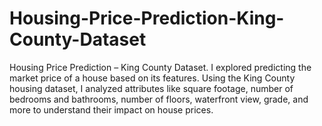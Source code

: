 # Housing-Price-Prediction-King-County-Dataset
Housing Price Prediction – King County Dataset. I explored predicting the market price of a house based on its features. Using the King County housing dataset, I analyzed attributes like square footage, number of bedrooms and bathrooms, number of floors, waterfront view, grade, and more to understand their impact on house prices.
